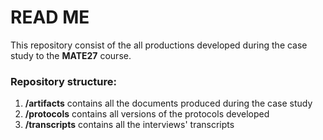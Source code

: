 <h1>READ ME</h1>

This repository consist of the all productions developed during the case study to the **MATE27** course.

### Repository structure:

1. **/artifacts** contains all the documents produced during the case study
2. **/protocols** contains all versions of the protocols developed
3. **/transcripts** contains all the interviews' transcripts
